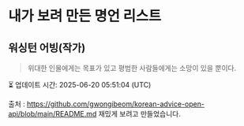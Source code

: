 # 내가 보려 만든 명언 리스트

##  워싱턴 어빙(작가)
> 위대한 인물에게는 목표가 있고 평범한 사람들에게는 소망이 있을 뿐이다.


⏳ 업데이트 시간: 2025-06-20 05:51:04 (UTC)

출처 : https://github.com/gwongibeom/korean-advice-open-api/blob/main/README.md
재밌게 보려고 만들었습니다.
